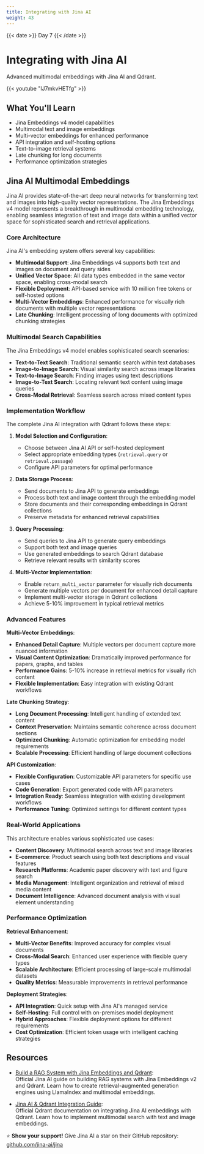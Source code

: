 ```yaml
---
title: Integrating with Jina AI
weight: 43
---
```


{{< date >}} Day 7 {{< /date >}}

# Integrating with Jina AI

Advanced multimodal embeddings with Jina AI and Qdrant.

{{< youtube "lJ7mkvHETfg" >}}

## What You'll Learn

- Jina Embeddings v4 model capabilities
- Multimodal text and image embeddings
- Multi-vector embeddings for enhanced performance
- API integration and self-hosting options
- Text-to-image retrieval systems
- Late chunking for long documents
- Performance optimization strategies

## Jina AI Multimodal Embeddings

Jina AI provides state-of-the-art deep neural networks for transforming text and images into high-quality vector representations. The Jina Embeddings v4 model represents a breakthrough in multimodal embedding technology, enabling seamless integration of text and image data within a unified vector space for sophisticated search and retrieval applications.

### Core Architecture

Jina AI's embedding system offers several key capabilities:

- **Multimodal Support**: Jina Embeddings v4 supports both text and images on document and query sides
- **Unified Vector Space**: All data types embedded in the same vector space, enabling cross-modal search
- **Flexible Deployment**: API-based service with 10 million free tokens or self-hosted options
- **Multi-Vector Embeddings**: Enhanced performance for visually rich documents with multiple vector representations
- **Late Chunking**: Intelligent processing of long documents with optimized chunking strategies

### Multimodal Search Capabilities

The Jina Embeddings v4 model enables sophisticated search scenarios:

- **Text-to-Text Search**: Traditional semantic search within text databases
- **Image-to-Image Search**: Visual similarity search across image libraries
- **Text-to-Image Search**: Finding images using text descriptions
- **Image-to-Text Search**: Locating relevant text content using image queries
- **Cross-Modal Retrieval**: Seamless search across mixed content types

### Implementation Workflow

The complete Jina AI integration with Qdrant follows these steps:

1. **Model Selection and Configuration**:
   - Choose between Jina AI API or self-hosted deployment
   - Select appropriate embedding types (`retrieval.query` or `retrieval.passage`)
   - Configure API parameters for optimal performance

2. **Data Storage Process**:
   - Send documents to Jina API to generate embeddings
   - Process both text and image content through the embedding model
   - Store documents and their corresponding embeddings in Qdrant collections
   - Preserve metadata for enhanced retrieval capabilities

3. **Query Processing**:
   - Send queries to Jina API to generate query embeddings
   - Support both text and image queries
   - Use generated embeddings to search Qdrant database
   - Retrieve relevant results with similarity scores

4. **Multi-Vector Implementation**:
   - Enable `return_multi_vector` parameter for visually rich documents
   - Generate multiple vectors per document for enhanced detail capture
   - Implement multi-vector storage in Qdrant collections
   - Achieve 5-10% improvement in typical retrieval metrics

### Advanced Features

**Multi-Vector Embeddings**:
- **Enhanced Detail Capture**: Multiple vectors per document capture more nuanced information
- **Visual Content Optimization**: Dramatically improved performance for papers, graphs, and tables
- **Performance Gains**: 5-10% increase in retrieval metrics for visually rich content
- **Flexible Implementation**: Easy integration with existing Qdrant workflows

**Late Chunking Strategy**:
- **Long Document Processing**: Intelligent handling of extended text content
- **Context Preservation**: Maintains semantic coherence across document sections
- **Optimized Chunking**: Automatic optimization for embedding model requirements
- **Scalable Processing**: Efficient handling of large document collections

**API Customization**:
- **Flexible Configuration**: Customizable API parameters for specific use cases
- **Code Generation**: Export generated code with API parameters
- **Integration Ready**: Seamless integration with existing development workflows
- **Performance Tuning**: Optimized settings for different content types

### Real-World Applications

This architecture enables various sophisticated use cases:

- **Content Discovery**: Multimodal search across text and image libraries
- **E-commerce**: Product search using both text descriptions and visual features
- **Research Platforms**: Academic paper discovery with text and figure search
- **Media Management**: Intelligent organization and retrieval of mixed media content
- **Document Intelligence**: Advanced document analysis with visual element understanding

### Performance Optimization

**Retrieval Enhancement**:
- **Multi-Vector Benefits**: Improved accuracy for complex visual documents
- **Cross-Modal Search**: Enhanced user experience with flexible query types
- **Scalable Architecture**: Efficient processing of large-scale multimodal datasets
- **Quality Metrics**: Measurable improvements in retrieval performance

**Deployment Strategies**:
- **API Integration**: Quick setup with Jina AI's managed service
- **Self-Hosting**: Full control with on-premises model deployment
- **Hybrid Approaches**: Flexible deployment options for different requirements
- **Cost Optimization**: Efficient token usage with intelligent caching strategies

## Resources

- [Build a RAG System with Jina Embeddings and Qdrant](https://jina.ai/news/build-a-rag-system-with-jina-embeddings-and-qdrant/):  
  Official Jina AI guide on building RAG systems with Jina Embeddings v2 and Qdrant. Learn how to create retrieval-augmented generation engines using LlamaIndex and multimodal embeddings.

- [Jina AI & Qdrant Integration Guide](https://qdrant.tech/documentation/embeddings/jina-embeddings/):  
  Official Qdrant documentation on integrating Jina AI embeddings with Qdrant. Learn how to implement multimodal search with text and image embeddings.

⭐ **Show your support!** Give Jina AI a star on their GitHub repository: [github.com/jina-ai/jina](https://github.com/jina-ai/jina)

